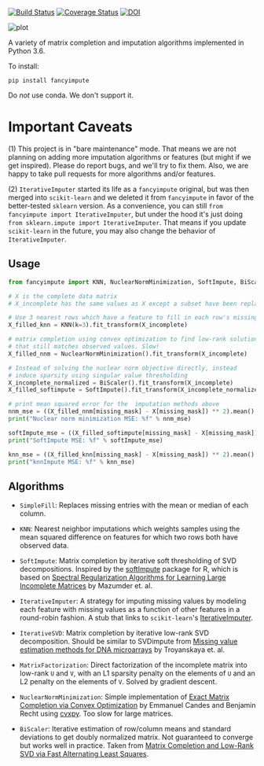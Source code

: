 [![Build Status](https://travis-ci.org/iskandr/fancyimpute.svg?branch=master)](https://travis-ci.org/iskandr/fancyimpute) [![Coverage Status](https://coveralls.io/repos/github/iskandr/fancyimpute/badge.svg?branch=master)](https://coveralls.io/github/iskandr/fancyimpute?branch=master) [![DOI](https://zenodo.org/badge/doi/10.5281/zenodo.51773.svg)](http://dx.doi.org/10.5281/zenodo.51773)


![plot](https://user-images.strikinglycdn.com/res/hrscywv4p/image/upload/c_limit,fl_lossy,h_1440,w_720,f_auto,q_auto/174108/654579_364680.png)


A variety of matrix completion and imputation algorithms implemented in Python 3.6.

To install:

`pip install fancyimpute`

Do *not* use conda. We don't support it.

# Important Caveats

(1) This project is in "bare maintenance" mode. That means we are not planning on adding more imputation algorithms or features (but might if we get inspired). Please do report bugs, and we'll try to fix them. Also, we are happy to take pull requests for more algorithms and/or features. 

(2) `IterativeImputer` started its life as a `fancyimpute` original, but was then merged into `scikit-learn` and we deleted it from `fancyimpute` in favor of the better-tested `sklearn` version. As a convenience, you can still `from fancyimpute import IterativeImputer`, but under the hood it's just doing `from sklearn.impute import IterativeImputer`.  That means if you update `scikit-learn` in the future, you may also change the behavior of `IterativeImputer`. 


## Usage

```python
from fancyimpute import KNN, NuclearNormMinimization, SoftImpute, BiScaler

# X is the complete data matrix
# X_incomplete has the same values as X except a subset have been replace with NaN

# Use 3 nearest rows which have a feature to fill in each row's missing features
X_filled_knn = KNN(k=3).fit_transform(X_incomplete)

# matrix completion using convex optimization to find low-rank solution
# that still matches observed values. Slow!
X_filled_nnm = NuclearNormMinimization().fit_transform(X_incomplete)

# Instead of solving the nuclear norm objective directly, instead
# induce sparsity using singular value thresholding
X_incomplete_normalized = BiScaler().fit_transform(X_incomplete)
X_filled_softimpute = SoftImpute().fit_transform(X_incomplete_normalized)

# print mean squared error for the  imputation methods above
nnm_mse = ((X_filled_nnm[missing_mask] - X[missing_mask]) ** 2).mean()
print("Nuclear norm minimization MSE: %f" % nnm_mse)

softImpute_mse = ((X_filled_softimpute[missing_mask] - X[missing_mask]) ** 2).mean()
print("SoftImpute MSE: %f" % softImpute_mse)

knn_mse = ((X_filled_knn[missing_mask] - X[missing_mask]) ** 2).mean()
print("knnImpute MSE: %f" % knn_mse)
```

## Algorithms

* `SimpleFill`: Replaces missing entries with the mean or median of each column.

* `KNN`: Nearest neighbor imputations which weights samples using the mean squared difference
on features for which two rows both have observed data.

* `SoftImpute`: Matrix completion by iterative soft thresholding of SVD decompositions. Inspired by the [softImpute](https://web.stanford.edu/~hastie/swData/softImpute/vignette.html) package for R, which is based on [Spectral Regularization Algorithms for Learning Large Incomplete Matrices](http://web.stanford.edu/~hastie/Papers/mazumder10a.pdf) by Mazumder et. al.

* `IterativeImputer`: A strategy for imputing missing values by modeling each feature with missing values as a function of other features in a round-robin fashion. A stub that links to `scikit-learn`'s [IterativeImputer](https://scikit-learn.org/stable/modules/generated/sklearn.impute.IterativeImputer.html).

* `IterativeSVD`: Matrix completion by iterative low-rank SVD decomposition. Should be similar to SVDimpute from [Missing value estimation methods for DNA microarrays](http://www.ncbi.nlm.nih.gov/pubmed/11395428) by Troyanskaya et. al.

* `MatrixFactorization`: Direct factorization of the incomplete matrix into low-rank `U` and `V`, with an L1 sparsity penalty on the elements of `U` and an L2 penalty on the elements of `V`. Solved by gradient descent.

* `NuclearNormMinimization`: Simple implementation of [Exact Matrix Completion via Convex Optimization](http://statweb.stanford.edu/~candes/papers/MatrixCompletion.pdf
) by Emmanuel Candes and Benjamin Recht using [cvxpy](http://www.cvxpy.org). Too slow for large matrices.

* `BiScaler`: Iterative estimation of row/column means and standard deviations to get doubly normalized
matrix. Not guaranteed to converge but works well in practice. Taken from [Matrix Completion and Low-Rank SVD via Fast Alternating Least Squares](http://arxiv.org/abs/1410.2596).
